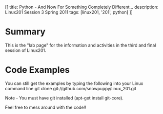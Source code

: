 [[
title: Python - And Now For Something Completely Different...
description: Linux201 Session 3 Spring 2011
tags: [linux201, '201', python]
]]

# Summary
This is the "lab page" for the information and activities in the third and final session of Linux201.

# Code Examples
You can still get the examples by typing the following into your Linux command line 
    git clone git://github.com/snowpuppy/linux_201.git

Note - You must have git installed (apt-get install git-core). 

Feel free to mess around with the code!!
